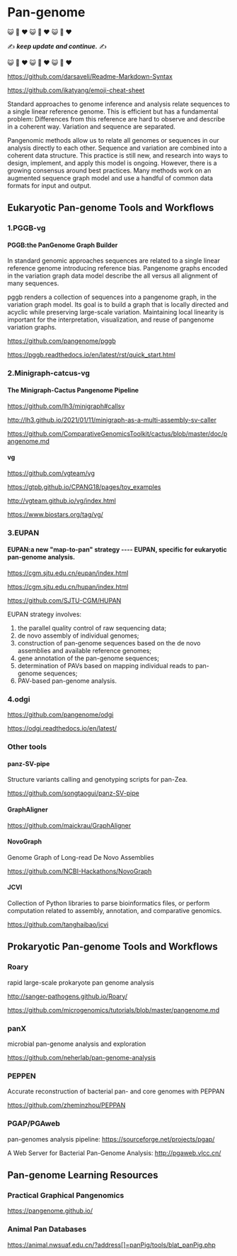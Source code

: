 # Pan-genome

:smiley_cat: :dash: :heart: :smiley_cat: :dash: :heart: :smiley_cat: :dash: :heart:

:writing_hand: ***keep update and continue.*** :writing_hand:

:smiley_cat: :dash: :heart: :smiley_cat: :dash: :heart: :smiley_cat: :dash: :heart:


https://github.com/darsaveli/Readme-Markdown-Syntax

https://github.com/ikatyang/emoji-cheat-sheet

Standard approaches to genome inference and analysis relate sequences to a single linear reference genome. This is efficient but has a fundamental problem: Differences from this reference are hard to observe and describe in a coherent way. Variation and sequence are separated.

Pangenomic methods allow us to relate all genomes or sequences in our analysis directly to each other. Sequence and variation are combined into a coherent data structure. This practice is still new, and research into ways to design, implement, and apply this model is ongoing. However, there is a growing consensus around best practices. Many methods work on an augmented sequence graph model and use a handful of common data formats for input and output.

## Eukaryotic Pan-genome Tools and Workflows
### 1.PGGB-vg
#### PGGB:the PanGenome Graph Builder
In standard genomic approaches sequences are related to a single linear reference genome introducing reference bias. Pangenome graphs encoded in the variation graph data model describe the all versus all alignment of many sequences.

pggb renders a collection of sequences into a pangenome graph, in the variation graph model. Its goal is to build a graph that is locally directed and acyclic while preserving large-scale variation. Maintaining local linearity is important for the interpretation, visualization, and reuse of pangenome variation graphs.

https://github.com/pangenome/pggb

https://pggb.readthedocs.io/en/latest/rst/quick_start.html

### 2.Minigraph-catcus-vg

#### The Minigraph-Cactus Pangenome Pipeline
https://github.com/lh3/minigraph#callsv

http://lh3.github.io/2021/01/11/minigraph-as-a-multi-assembly-sv-caller

https://github.com/ComparativeGenomicsToolkit/cactus/blob/master/doc/pangenome.md

#### vg
https://github.com/vgteam/vg

https://gtpb.github.io/CPANG18/pages/toy_examples

http://vgteam.github.io/vg/index.html

https://www.biostars.org/tag/vg/

### 3.EUPAN
#### EUPAN:a new "map-to-pan" strategy ---- EUPAN, specific for eukaryotic pan-genome analysis.
https://cgm.sjtu.edu.cn/eupan/index.html

https://cgm.sjtu.edu.cn/hupan/index.html

https://github.com/SJTU-CGM/HUPAN

EUPAN strategy involves:
1. the parallel quality control of raw sequencing data;
2. de novo assembly of individual genomes;
3. construction of pan-genome sequences based on the de novo assemblies and available reference genomes;
4. gene annotation of the pan-genome sequences;
5. determination of PAVs based on mapping individual reads to pan-genome sequences;
6. PAV-based pan-genome analysis.

### 4.odgi
https://github.com/pangenome/odgi

https://odgi.readthedocs.io/en/latest/

### Other tools
#### panz-SV-pipe
Structure variants calling and genotyping scripts for pan-Zea.

https://github.com/songtaogui/panz-SV-pipe

#### GraphAligner
https://github.com/maickrau/GraphAligner

#### NovoGraph
Genome Graph of Long-read De Novo Assemblies

https://github.com/NCBI-Hackathons/NovoGraph

#### JCVI
Collection of Python libraries to parse bioinformatics files, or perform computation related to assembly, annotation, and comparative genomics.

https://github.com/tanghaibao/jcvi

## Prokaryotic Pan-genome Tools and Workflows
### Roary
rapid large-scale prokaryote pan genome analysis

http://sanger-pathogens.github.io/Roary/

https://github.com/microgenomics/tutorials/blob/master/pangenome.md

### panX
microbial pan-genome analysis and exploration

https://github.com/neherlab/pan-genome-analysis

### PEPPEN
Accurate reconstruction of bacterial pan- and core genomes with PEPPAN

https://github.com/zheminzhou/PEPPAN

### PGAP/PGAweb
pan-genomes analysis pipeline: https://sourceforge.net/projects/pgap/

A Web Server for Bacterial Pan-Genome Analysis: http://pgaweb.vlcc.cn/



## Pan-genome Learning Resources

### Practical Graphical Pangenomics
https://pangenome.github.io/

### Animal Pan Databases
https://animal.nwsuaf.edu.cn/?address[]=panPig/tools/blat_panPig.php

